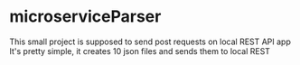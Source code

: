 # microserviceParser
This small project is supposed to send post requests on local REST API app
It's pretty simple, it creates 10 json files and sends them to local REST
